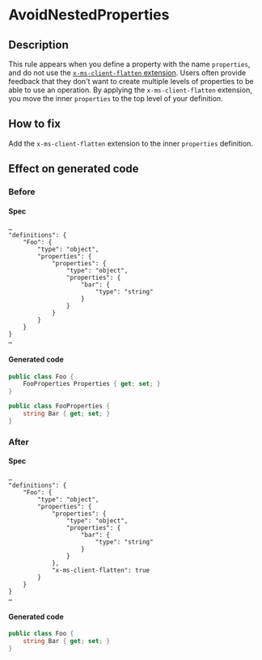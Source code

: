 # AvoidNestedProperties
## Description
This rule appears when you define a property with the name `properties`, and do not use the [`x-ms-client-flatten` extension](../../extensions/index.md#x-ms-client-flatten). Users often provide feedback that they don't want to create multiple levels of properties to be able to use an operation. By applying the `x-ms-client-flatten` extension, you move the inner `properties` to the top level of your definition.
## How to fix
Add the `x-ms-client-flatten` extension to the inner `properties` definition.
## Effect on generated code
### Before
#### Spec
```json5
…
"definitions": {
    "Foo": {
        "type": "object",
        "properties": {
            "properties": {
                "type": "object",
                "properties": {
                    "bar": {
                        "type": "string"
                    }
                }
            }
        }
    }
}
…
```
#### Generated code
```csharp
public class Foo {
    FooProperties Properties { get; set; } 
}

public class FooProperties {
    string Bar { get; set; } 
}
```
### After
#### Spec
```json5
…
"definitions": {
    "Foo": {
        "type": "object",
        "properties": {
            "properties": {
                "type": "object",
                "properties": {
                    "bar": {
                        "type": "string"
                    }
                }
            },
            "x-ms-client-flatten": true
        }
    }
}
…
```
#### Generated code
```csharp
public class Foo {
    string Bar { get; set; } 
}
```